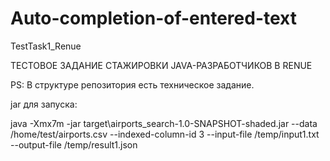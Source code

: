 # Auto-completion-of-entered-text
TestTask1_Renue

ТЕСТОВОЕ ЗАДАНИЕ СТАЖИРОВКИ JAVA-РАЗРАБОТЧИКОВ В RENUE

PS: В структуре репозитория есть техническое задание.

jar для запуска:

java -Xmx7m -jar target\airports_search-1.0-SNAPSHOT-shaded.jar --data /home/test/airports.csv --indexed-column-id 3 --input-file /temp/input1.txt --output-file /temp/result1.json
